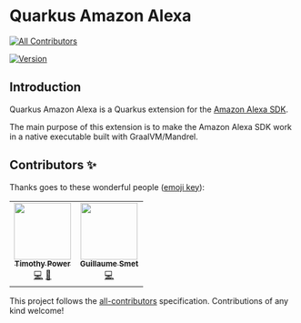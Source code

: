 # Quarkus Amazon Alexa
<!-- ALL-CONTRIBUTORS-BADGE:START - Do not remove or modify this section -->
[![All Contributors](https://img.shields.io/badge/all_contributors-2-orange.svg?style=flat-square)](#contributors-)
<!-- ALL-CONTRIBUTORS-BADGE:END -->

[![Version](https://img.shields.io/maven-central/v/io.quarkiverse.amazonalexa/quarkus-amazon-alexa?logo=apache-maven&style=flat-square)](https://search.maven.org/artifact/io.quarkiverse.amazonalexa/quarkus-amazon-alexa)

## Introduction

Quarkus Amazon Alexa is a Quarkus extension for the [Amazon Alexa SDK](https://developer.amazon.com/en-US/docs/alexa/alexa-skills-kit-sdk-for-java/overview.html).

The main purpose of this extension is to make the Amazon Alexa SDK work in a native executable built with GraalVM/Mandrel.

## Contributors ✨

Thanks goes to these wonderful people ([emoji key](https://allcontributors.org/docs/en/emoji-key)):

<!-- ALL-CONTRIBUTORS-LIST:START - Do not remove or modify this section -->
<!-- prettier-ignore-start -->
<!-- markdownlint-disable -->
<table>
  <tbody>
    <tr>
      <td align="center"><a href="https://github.com/oztimpower"><img src="https://avatars.githubusercontent.com/u/35548347?v=4?s=100" width="100px;" alt=""/><br /><sub><b>Timothy Power</b></sub></a><br /><a href="https://github.com/quarkiverse/quarkus-amazon-alexa/commits?author=oztimpower" title="Code">💻</a> <a href="#maintenance-oztimpower" title="Maintenance">🚧</a></td>
      <td align="center"><a href="https://lesincroyableslivres.fr/"><img src="https://avatars.githubusercontent.com/u/1279749?v=4?s=100" width="100px;" alt=""/><br /><sub><b>Guillaume Smet</b></sub></a><br /><a href="https://github.com/quarkiverse/quarkus-amazon-alexa/commits?author=gsmet" title="Code">💻</a></td>
    </tr>
  </tbody>
</table>

<!-- markdownlint-restore -->
<!-- prettier-ignore-end -->

<!-- ALL-CONTRIBUTORS-LIST:END -->

This project follows the [all-contributors](https://github.com/all-contributors/all-contributors) specification. Contributions of any kind welcome!